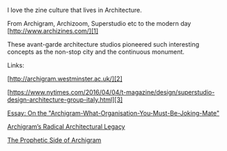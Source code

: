 ---
---

I love the zine culture that lives in Architecture.

From Archigram, Archizoom, Superstudio etc to the modern day [http://www.archizines.com/][1]

These avant-garde architecture studios pioneered such interesting concepts as the non-stop city and the continuous monument.

Links:

[http://archigram.westminster.ac.uk/][2]

[https://www.nytimes.com/2016/04/04/t-magazine/design/superstudio-design-architecture-group-italy.html][3]

[Essay: On the "Archigram-What-Organisation-You-Must-Be-Joking-Mate"][4]

[Archigram’s Radical Architectural Legacy][5]

[The Prophetic Side of Archigram][6]

[1]:	http://www.archizines.com/
[2]:	http://archigram.westminster.ac.uk/
[3]:	https://www.nytimes.com/2016/04/04/t-magazine/design/superstudio-design-architecture-group-italy.html
[4]:	https://www.cityofsound.com/blog/2008/02/on-the-archigra.html
[5]:	https://www.citylab.com/design/2018/12/archigram-the-book-interview-darran-anderson-postmodernism/578389/
[6]:	https://www.citylab.com/design/2017/11/the-prophetic-side-of-archigram/545759/